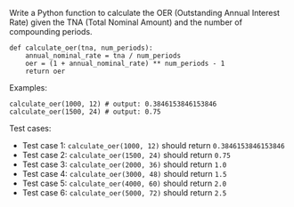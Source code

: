 
Write a Python function to calculate the OER (Outstanding Annual Interest Rate) given the TNA (Total Nominal Amount) and the number of compounding periods.
```
def calculate_oer(tna, num_periods):
    annual_nominal_rate = tna / num_periods
    oer = (1 + annual_nominal_rate) ** num_periods - 1
    return oer
```
Examples:
```
calculate_oer(1000, 12) # output: 0.3846153846153846
calculate_oer(1500, 24) # output: 0.75
```
Test cases:

* Test case 1: `calculate_oer(1000, 12)` should return `0.3846153846153846`
* Test case 2: `calculate_oer(1500, 24)` should return `0.75`
* Test case 3: `calculate_oer(2000, 36)` should return `1.0`
* Test case 4: `calculate_oer(3000, 48)` should return `1.5`
* Test case 5: `calculate_oer(4000, 60)` should return `2.0`
* Test case 6: `calculate_oer(5000, 72)` should return `2.5`